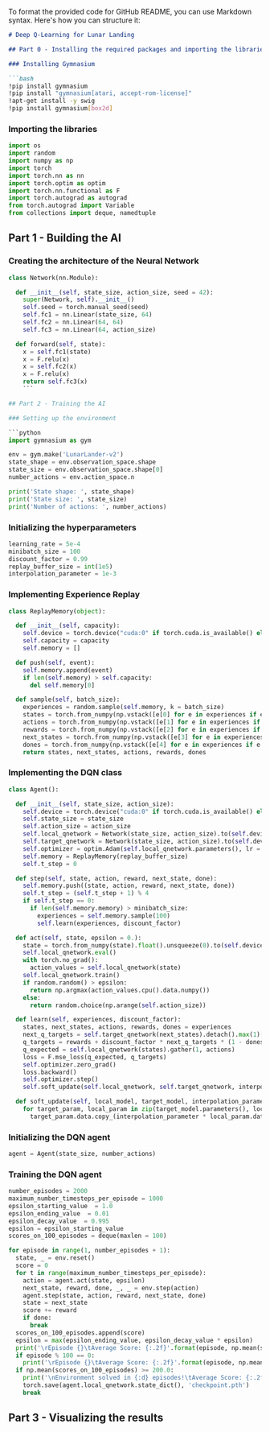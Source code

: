 To format the provided code for GitHub README, you can use Markdown syntax. Here's how you can structure it:

```markdown
# Deep Q-Learning for Lunar Landing

## Part 0 - Installing the required packages and importing the libraries

### Installing Gymnasium

```bash
!pip install gymnasium
!pip install "gymnasium[atari, accept-rom-license]"
!apt-get install -y swig
!pip install gymnasium[box2d]
```

### Importing the libraries

```python
import os
import random
import numpy as np
import torch
import torch.nn as nn
import torch.optim as optim
import torch.nn.functional as F
import torch.autograd as autograd
from torch.autograd import Variable
from collections import deque, namedtuple
```
## Part 1 - Building the AI

### Creating the architecture of the Neural Network

```python
class Network(nn.Module):

  def __init__(self, state_size, action_size, seed = 42):
    super(Network, self).__init__()
    self.seed = torch.manual_seed(seed)
    self.fc1 = nn.Linear(state_size, 64)
    self.fc2 = nn.Linear(64, 64)
    self.fc3 = nn.Linear(64, action_size)

  def forward(self, state):
    x = self.fc1(state)
    x = F.relu(x)
    x = self.fc2(x)
    x = F.relu(x)
    return self.fc3(x)
    ```

## Part 2 - Training the AI

### Setting up the environment

```python
import gymnasium as gym

env = gym.make('LunarLander-v2')
state_shape = env.observation_space.shape
state_size = env.observation_space.shape[0]
number_actions = env.action_space.n

print('State shape: ', state_shape)
print('State size: ', state_size)
print('Number of actions: ', number_actions)
```

### Initializing the hyperparameters

```python
learning_rate = 5e-4
minibatch_size = 100
discount_factor = 0.99
replay_buffer_size = int(1e5)
interpolation_parameter = 1e-3
```

### Implementing Experience Replay

```python
class ReplayMemory(object):

  def __init__(self, capacity):
    self.device = torch.device("cuda:0" if torch.cuda.is_available() else "cpu")
    self.capacity = capacity
    self.memory = []

  def push(self, event):
    self.memory.append(event)
    if len(self.memory) > self.capacity:
      del self.memory[0]

  def sample(self, batch_size):
    experiences = random.sample(self.memory, k = batch_size)
    states = torch.from_numpy(np.vstack([e[0] for e in experiences if e is not None])).float().to(self.device)
    actions = torch.from_numpy(np.vstack([e[1] for e in experiences if e is not None])).long().to(self.device)
    rewards = torch.from_numpy(np.vstack([e[2] for e in experiences if e is not None])).float().to(self.device)
    next_states = torch.from_numpy(np.vstack([e[3] for e in experiences if e is not None])).float().to(self.device)
    dones = torch.from_numpy(np.vstack([e[4] for e in experiences if e is not None]).astype(np.uint8)).float().to(self.device)
    return states, next_states, actions, rewards, dones
```

### Implementing the DQN class

```python
class Agent():

  def __init__(self, state_size, action_size):
    self.device = torch.device("cuda:0" if torch.cuda.is_available() else "cpu")
    self.state_size = state_size
    self.action_size = action_size
    self.local_qnetwork = Network(state_size, action_size).to(self.device)
    self.target_qnetwork = Network(state_size, action_size).to(self.device)
    self.optimizer = optim.Adam(self.local_qnetwork.parameters(), lr = learning_rate)
    self.memory = ReplayMemory(replay_buffer_size)
    self.t_step = 0

  def step(self, state, action, reward, next_state, done):
    self.memory.push((state, action, reward, next_state, done))
    self.t_step = (self.t_step + 1) % 4
    if self.t_step == 0:
      if len(self.memory.memory) > minibatch_size:
        experiences = self.memory.sample(100)
        self.learn(experiences, discount_factor)

  def act(self, state, epsilon = 0.):
    state = torch.from_numpy(state).float().unsqueeze(0).to(self.device)
    self.local_qnetwork.eval()
    with torch.no_grad():
      action_values = self.local_qnetwork(state)
    self.local_qnetwork.train()
    if random.random() > epsilon:
      return np.argmax(action_values.cpu().data.numpy())
    else:
      return random.choice(np.arange(self.action_size))

  def learn(self, experiences, discount_factor):
    states, next_states, actions, rewards, dones = experiences
    next_q_targets = self.target_qnetwork(next_states).detach().max(1)[0].unsqueeze(1)
    q_targets = rewards + discount_factor * next_q_targets * (1 - dones)
    q_expected = self.local_qnetwork(states).gather(1, actions)
    loss = F.mse_loss(q_expected, q_targets)
    self.optimizer.zero_grad()
    loss.backward()
    self.optimizer.step()
    self.soft_update(self.local_qnetwork, self.target_qnetwork, interpolation_parameter)

  def soft_update(self, local_model, target_model, interpolation_parameter):
    for target_param, local_param in zip(target_model.parameters(), local_model.parameters()):
      target_param.data.copy_(interpolation_parameter * local_param.data + (1.0 - interpolation_parameter) * target_param.data)
```

### Initializing the DQN agent

```python
agent = Agent(state_size, number_actions)
```

### Training the DQN agent

```python
number_episodes = 2000
maximum_number_timesteps_per_episode = 1000
epsilon_starting_value  = 1.0
epsilon_ending_value  = 0.01
epsilon_decay_value  = 0.995
epsilon = epsilon_starting_value
scores_on_100_episodes = deque(maxlen = 100)

for episode in range(1, number_episodes + 1):
  state, _ = env.reset()
  score = 0
  for t in range(maximum_number_timesteps_per_episode):
    action = agent.act(state, epsilon)
    next_state, reward, done, _, _ = env.step(action)
    agent.step(state, action, reward, next_state, done)
    state = next_state
    score += reward
    if done:
      break
  scores_on_100_episodes.append(score)
  epsilon = max(epsilon_ending_value, epsilon_decay_value * epsilon)
  print('\rEpisode {}\tAverage Score: {:.2f}'.format(episode, np.mean(scores_on_100_episodes)), end = "")
  if episode % 100 == 0:
    print('\rEpisode {}\tAverage Score: {:.2f}'.format(episode, np.mean(scores_on_100_episodes)))
  if np.mean(scores_on_100_episodes) >= 200.0:
    print('\nEnvironment solved in {:d} episodes!\tAverage Score: {:.2f}'.format(episode - 100, np.mean(scores_on_100_episodes)))
    torch.save(agent.local_qnetwork.state_dict(), 'checkpoint.pth')
    break
```

## Part 3 - Visualizing the results

